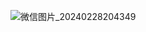 ![微信图片_20240228204349](https://github.com/stellarhk/chatgpt-s2/assets/128345288/195c7825-cf23-4710-9a22-ac577a0f0e19)
